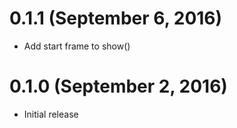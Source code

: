 # 0.1.1 (September 6, 2016)

* Add start frame to show()

# 0.1.0 (September 2, 2016)

* Initial release
